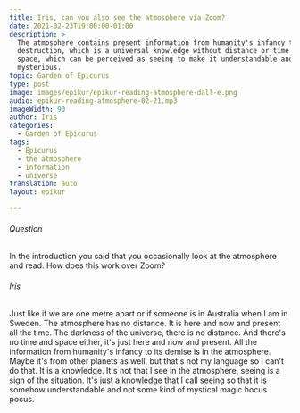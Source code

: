 ```yaml
---
title: Iris, can you also see the atmosphere via Zoom?
date: 2021-02-23T19:00:00-01:00
description: >
  The atmosphere contains present information from humanity's infancy to
  destruction, which is a universal knowledge without distance or time and
  space, which can be perceived as seeing to make it understandable and not
  mysterious.
topic: Garden of Epicurus
type: post
image: images/epikur/epikur-reading-atmosphere-dall-e.png
audio: epikur-reading-atmosphere-02-21.mp3
imageWidth: 90
author: Iris
categories:
  - Garden of Epicurus
tags:
  - Epicurus
  - the atmosphere
  - information
  - universe
translation: auto
layout: epikur

---
```


###### Question
In the introduction you said that you occasionally look at the atmosphere and read. How does this work over Zoom?

###### Iris
Just like if we are one metre apart or if someone is in Australia when I am in Sweden. The atmosphere has no distance. It is here and now and present all the time. The darkness of the universe, there is no distance. And there's no time and space either, it's just here and now and present. All the information from humanity's infancy to its demise is in the atmosphere. Maybe it's from other planets as well, but that's not my language so I can't do that. It is a knowledge. It's not that I see in the atmosphere, seeing is a sign of the situation. It's just a knowledge that I call seeing so that it is somehow understandable and not some kind of mystical magic hocus pocus.
